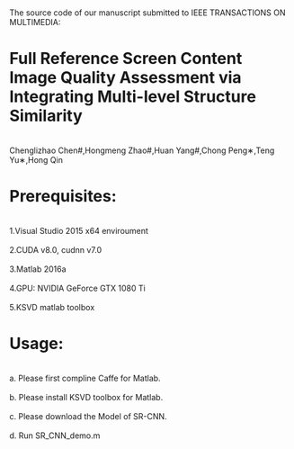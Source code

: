 <br>The source code of our manuscript submitted to IEEE TRANSACTIONS ON MULTIMEDIA:<br>

Full Reference Screen Content Image Quality Assessment via Integrating Multi-level Structure Similarity
==============

<br>Chenglizhao Chen#,Hongmeng Zhao#,Huan Yang#,Chong Peng∗,Teng Yu∗,Hong Qin<br>

Prerequisites:
==============
<br>1.Visual Studio 2015 x64 enviroument<br>
<br>2.CUDA v8.0, cudnn v7.0<br>
<br>3.Matlab 2016a<br>
<br>4.GPU: NVIDIA GeForce GTX 1080 Ti<br>
<br>5.KSVD matlab toolbox<br>

Usage:
==============
<br>a. Please first compline Caffe for Matlab.<br>
<br>b. Please install KSVD toolbox for Matlab.<br>
<br>c. Please download the Model of SR-CNN.<br>
<br>d. Run SR_CNN_demo.m<br>

